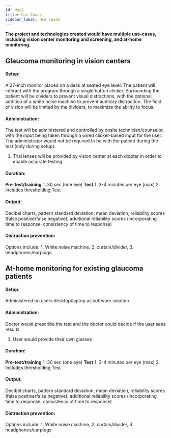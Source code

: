 ```yaml
---
id: doc2
title: Use Cases
sidebar_label: Use Cases
---
```


**The project and technologies created would have multiple use-cases, including vision center monitoring and screening, and at-home monitoring.**

## Glaucoma monitoring in vision centers

#### **Setup**:

A 27-inch monitor placed on a desk at seated eye level. The patient will interact with the program through a single button clicker. Surrounding the patient will be dividers to prevent visual distractions, with the optional addition of a white noise machine to prevent auditory distraction. The field of vision will be limited by the dividers, to maximize the ability to focus.

#### **Administration**:

The test will be administered and controlled by onsite technician/counselor, with the input being taken through a wired clicker-based input for the user. The administrator would not be required to be with the patient during the test (only during setup).
   1. Trial lenses will be provided by vision center at each diopter in order to enable accurate testing

#### **Duration**:
**Pre-test/training**
    1. 30 sec (one eye)
**Test**
    1. 3-4 minutes per eye (max)
    2. Includes thresholding Test

#### **Output**:

Decibel charts, pattern standard deviation, mean deviation, reliability scores (false positive/false negative), additional reliability scores (incorporating time to response, consistency of time to response)

#### **Distraction prevention**:

Options include: 
    1. White noise machine, 
    2. curtain/divider, 
    3. headphones/earplugs


## At-home monitoring for existing glaucoma patients

#### **Setup**:

Administered on users desktop/laptop as software solution

#### **Administration**:

Doctor would prescribe the test and the doctor could decide if the user sees results
   1. User would provide their own glasses

#### **Duration**:
**Pre-test/training**
    1. 30 sec (one eye)
**Test**
    1. 3-4 minutes per eye (max)
    2. Includes thresholding Test

#### **Output**:

Decibel charts, pattern standard deviation, mean deviation, reliability scores (false positive/false negative), additional reliability scores (incorporating time to response, consistency of time to response)

#### **Distraction prevention**:

Options include: 
    1. White noise machine, 
    2. curtain/divider, 
    3. headphones/earplugs